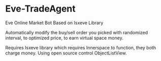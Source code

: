 # Eve-TradeAgent
Eve Online Market Bot Based on Isxeve Library

Automatically modify the buy/sell order you picked with randomized interval, to optimized price, to earn virtual space money.

Requires Isxeve library which requires Innerspace to function, they both charge money.
Using open source control ObjectListView.

